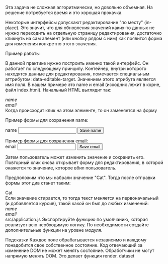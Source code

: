 Эта задача не сложная алгоритмически, но довольно объемная. На решение потребуется время и это хорошая прокачка.

Некоторые интерфейсы допускают редактирование "по месту" (in-place). Это значит, что для обновления значений каких-то данных не нужно переходить на отдельную страницу редактирования, достаточно кликнуть на сам элемент (или кнопку рядом с ним) как появится форма для изменения конкретно этого значения.

Пример работы

В данной практике нужно построить именно такой интерфейс. Он работает по следующему принципу. Контейнер, внутри которого находятся данные для редактирования, помечается специальным аттрибутом: data-editable-target. Значением этого атрибута является имя поля. В нашем примере это name и email (исходник лежит в корне, файл index.html). Начальный HTML выглядит так:

<div data-editable-target="name"><i>name</i></div>
<div data-editable-target="email"><i>email</i></div>
Когда происходит клик на этом элементе, то он заменяется на форму

Пример формы для сохранения name:

<div data-editable-target="name">
  <form>
    <!-- Лейбл привязывается к инпуту через аргумент for -->
    <!-- Всегда полезно указывать лейблы для контроллеров. Благодаря им, различные системы находят элементы управления -->
    <label class="sr-only" for="name">name</label>
    <!-- С точки зрения хорошего UX нужно фокусироваться (это позволяет использовать клавиатуру сразу) на этом инпуте и выделять текст внутри него -->
    <!-- Исключение составляет начальное состояние, когда поле пустое, поэтому происходит только фокусировка на инпут -->
    <input type="text" id="name" name="name" value="">
    <!-- Кнопка сабмита имеет текст "Save name" для сохранения имени. Для сохранения емейла должен быть текст "Save email" -->
    <input type="submit" value="Save name">
  </form>
</div>
Пример формы для сохранения email:

<div data-editable-target="email">
  <form>
    <label class="sr-only" for="email">email</label>
    <input type="text" id="email" name="email" value="">
    <input type="submit" value="Save email">
  </form>
</div>
Затем пользователь может изменить значение и сохранить его. Повторный клик снова открывает форму для редактирования, в которой окажется то значение, которое вбил пользователь.

Предположим что мы набрали значение "Cat". Тогда после отправки формы этот див станет таким:

<div data-editable-target="name">
  Cat
</div>
Если значение стирается, то тогда текст меняется на первоначальный (и добавляется курсив), такой какой он был до любых изменений:

<div data-editable-target="name"><i>name</i></div>
<div data-editable-target="email"><i>email</i></div>
src/application.js
Экспортируйте функцию по умолчанию, которая реализует всю необходимую логику. По необходимости создайте дополнительные функции на уровне модуля.

Подсказки
Каждое поле обрабатывается независимо и каждому понадобится свое собственное состояние.
Код отвечающий за изменение DOM не может менять состояние.
Обработчики не могут напрямую менять DOM. Это делает функция render.
dataset